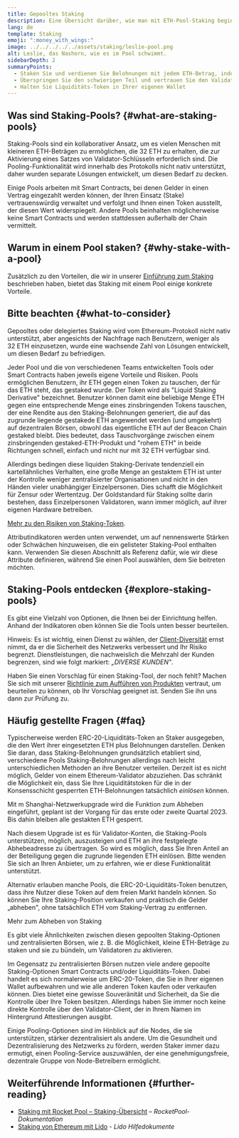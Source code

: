 ```yaml
---
title: Gepooltes Staking
description: Eine Übersicht darüber, wie man mit ETH-Pool-Staking beginnen kann
lang: de
template: Staking
emoji: ":money_with_wings:"
image: ../../../../../assets/staking/leslie-pool.png
alt: Leslie, das Nashorn, wie es im Pool schwimmt.
sidebarDepth: 2
summaryPoints:
  - Staken Sie und verdienen Sie Belohnungen mit jedem ETH-Betrag, indem Sie Ihre Kräfte mit anderen bündeln
  - Überspringen Sie den schwierigen Teil und vertrauen Sie den Validator-Betrieb einem Drittanbieter an
  - Halten Sie Liquiditäts-Token in Ihrer eigenen Wallet
---
```


## Was sind Staking-Pools? {#what-are-staking-pools}

Staking-Pools sind ein kollaborativer Ansatz, um es vielen Menschen mit kleineren ETH-Beträgen zu ermöglichen, die 32 ETH zu erhalten, die zur Aktivierung eines Satzes von Validator-Schlüsseln erforderlich sind. Die Pooling-Funktionalität wird innerhalb des Protokolls nicht nativ unterstützt, daher wurden separate Lösungen entwickelt, um diesen Bedarf zu decken.

Einige Pools arbeiten mit Smart Contracts, bei denen Gelder in einen Vertrag eingezahlt werden können, der Ihren Einsatz (Stake) vertrauenswürdig verwaltet und verfolgt und Ihnen einen Token ausstellt, der diesen Wert widerspiegelt. Andere Pools beinhalten möglicherweise keine Smart Contracts und werden stattdessen außerhalb der Chain vermittelt.

## Warum in einem Pool staken? {#why-stake-with-a-pool}

Zusätzlich zu den Vorteilen, die wir in unserer [Einführung zum Staking](/staking/) beschrieben haben, bietet das Staking mit einem Pool einige konkrete Vorteile.

<CardGrid>
  <Card title="Niedrige Eintrittsbarrieren" emoji="🐟" description="Not a whale? No problem. Most staking pools let you stake virtually any amount of ETH by joining forces with other stakers, unlike staking solo which requires 32 ETH." />
  <Card title="Staken Sie noch heute" emoji=":stopwatch:" description="Staking with a pool is as easy as a token swap. No need to worry about hardware setup and node maintenance. Pools allow you to deposit your ETH which enables node operators to run validators. Rewards are then distributed to contributors minus a fee for node operations." />
  <Card title="Liquiditäts-Token" emoji=":droplet:" description="Many staking pools provide a token that represents a claim on your staked ETH and the rewards it generates. This allows you to make use of your staked ETH, e.g. as collateral in DeFi applications." />
</CardGrid>

<StakingComparison page="pools" />

## Bitte beachten {#what-to-consider}

Gepooltes oder delegiertes Staking wird vom Ethereum-Protokoll nicht nativ unterstützt, aber angesichts der Nachfrage nach Benutzern, weniger als 32 ETH einzusetzen, wurde eine wachsende Zahl von Lösungen entwickelt, um diesen Bedarf zu befriedigen.

Jeder Pool und die von verschiedenen Teams entwickelten Tools oder Smart Contracts haben jeweils eigene Vorteile und Risiken. Pools ermöglichen Benutzern, ihr ETH gegen einen Token zu tauschen, der für das ETH steht, das gestaked wurde. Der Token wird als "Liquid Staking Derivative" bezeichnet. Benutzer können damit eine beliebige Menge ETH gegen eine entsprechende Menge eines zinsbringenden Tokens tauschen, der eine Rendite aus den Staking-Belohnungen generiert, die auf das zugrunde liegende gestakede ETH angewendet werden (und umgekehrt) auf dezentralen Börsen, obwohl das eigentliche ETH auf der Beacon Chain gestaked bleibt. Dies bedeutet, dass Tauschvorgänge zwischen einem zinsbringenden gestaked-ETH-Produkt und "rohem ETH" in beide Richtungen schnell, einfach und nicht nur mit 32 ETH verfügbar sind.

Allerdings bedingen diese liquiden Staking-Derivate tendenziell ein kartellähnliches Verhalten, eine große Menge an gestaktem ETH ist unter der Kontrolle weniger zentralisierter Organisationen und nicht in den Händen vieler unabhängiger Einzelpersonen. Dies schafft die Möglichkeit für Zensur oder Wertentzug. Der Goldstandard für Staking sollte darin bestehen, dass Einzelpersonen Validatoren, wann immer möglich, auf ihrer eigenen Hardware betreiben.

[Mehr zu den Risiken von Staking-Token](https://notes.ethereum.org/@djrtwo/risks-of-lsd).

Attributindikatoren werden unten verwendet, um auf nennenswerte Stärken oder Schwächen hinzuweisen, die ein gelisteter Staking-Pool enthalten kann. Verwenden Sie diesen Abschnitt als Referenz dafür, wie wir diese Attribute definieren, während Sie einen Pool auswählen, dem Sie beitreten möchten.

<StakingConsiderations page="pools" />

## Staking-Pools entdecken {#explore-staking-pools}

Es gibt eine Vielzahl von Optionen, die Ihnen bei der Einrichtung helfen. Anhand der Indikatoren oben können Sie die Tools unten besser beurteilen.

<InfoBanner emoji="⚠️" isWarning>
Hinweis: Es ist wichtig, einen Dienst zu wählen, der <a href="/developers/docs/nodes-and-clients/client-diversity/">Client-Diversität</a> ernst nimmt, da er die Sicherheit des Netzwerks verbessert und Ihr Risiko begrenzt. Dienstleistungen, die nachweislich die Mehrzahl der Kunden begrenzen, sind wie folgt markiert: <em style="text-transform: uppercase;">„Diverse Kunden"</em>.
</InfoBanner>

<StakingProductsCardGrid category="pools" />

Haben Sie einen Vorschlag für einen Staking-Tool, der noch fehlt? Machen Sie sich mit unserer [Richtlinie zum Aufführen von Produkten](/contributing/adding-staking-products/) vertraut, um beurteilen zu können, ob Ihr Vorschlag geeignet ist. Senden Sie ihn uns dann zur Prüfung zu.

## Häufig gestellte Fragen {#faq}

<ExpandableCard title="Wie erhalte ich Belohnungen?">
Typischerweise werden ERC-20-Liquiditäts-Token an Staker ausgegeben, die den Wert ihrer eingesetzten ETH plus Belohnungen darstellen. Denken Sie daran, dass Staking-Belohnungen grundsätzlich etabliert sind, verschiedene Pools Staking-Belohnungen allerdings nach leicht unterschiedlichen Methoden an ihre Benutzer verteilen.
</ExpandableCard>

<ExpandableCard title="Wann kann ich meinen Einsatz zurückziehen?">
Derzeit ist es nicht möglich, Gelder von einem Ethereum-Validator abzuziehen. Das schränkt die Möglichkeit ein, dass Sie Ihre Liquiditätstoken für die in der Konsensschicht gesperrten ETH-Belohnungen tatsächlich <i>einlösen</i> können.

Mit m Shanghai-Netzwerkupgrade wird die Funktion zum Abheben eingeführt, geplant ist der Vorgang für das erste oder zweite Quartal 2023. Bis dahin bleiben alle gestakten ETH gesperrt.

Nach diesem Upgrade ist es für Validator-Konten, die Staking-Pools unterstützen, möglich, auszusteigen und ETH an ihre festgelegte Abhebeadresse zu übertragen. So wird es möglich, dass Sie Ihren Anteil an der Beteiligung gegen die zugrunde liegenden ETH einlösen. Bitte wenden Sie sich an Ihren Anbieter, um zu erfahren, wie er diese Funktionalität unterstützt.

Alternativ erlauben manche Pools, die ERC-20-Liquiditäts-Token benutzen, dass ihre Nutzer diese Token auf dem freien Markt handeln können. So können Sie Ihre Staking-Position verkaufen und praktisch die Gelder „abheben", ohne tatsächlich ETH vom Staking-Vertrag zu entfernen.

<ButtonLink to="/staking/withdrawals/">Mehr zum Abheben von Staking</ButtonLink>
</ExpandableCard>

<ExpandableCard title="Ist dies anders als Staking auf meiner Börse?">
Es gibt viele Ähnlichkeiten zwischen diesen gepoolten Staking-Optionen und zentralisierten Börsen, wie z. B. die Möglichkeit, kleine ETH-Beträge zu staken und sie zu bündeln, um Validatoren zu aktivieren.

Im Gegensatz zu zentralisierten Börsen nutzen viele andere gepoolte Staking-Optionen Smart Contracts und/oder Liquiditäts-Token. Dabei handelt es sich normalerweise um ERC-20-Token, die Sie in Ihrer eigenen Wallet aufbewahren und wie alle anderen Token kaufen oder verkaufen können. Dies bietet eine gewisse Souveränität und Sicherheit, da Sie die Kontrolle über Ihre Token besitzen. Allerdings haben Sie immer noch keine direkte Kontrolle über den Validator-Client, der in Ihrem Namen im Hintergrund Attestierungen ausgibt.

Einige Pooling-Optionen sind im Hinblick auf die Nodes, die sie unterstützen, stärker dezentralisiert als andere. Um die Gesundheit und Dezentralisierung des Netzwerks zu fördern, werden Staker immer dazu ermutigt, einen Pooling-Service auszuwählen, der eine genehmigungsfreie, dezentrale Gruppe von Node-Betreibern ermöglicht.
</ExpandableCard>

## Weiterführende Informationen {#further-reading}

- [Staking mit Rocket Pool – Staking-Übersicht](https://docs.rocketpool.net/guides/staking/overview.html) – _RocketPool-Dokumentation_
- [Staking von Ethereum mit Lido](https://help.lido.fi/en/collections/2947324-staking-ethereum-with-lido) - _Lido Hilfedokumente_
